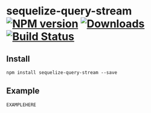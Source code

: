 # sequelize-query-stream [![NPM version][npm-image]][npm-url] [![Downloads][downloads-image]][npm-url] [![Build Status][travis-image]][travis-url]


## Install

```
npm install sequelize-query-stream --save
```

## Example

```js
EXAMPLEHERE
```

[downloads-image]: http://img.shields.io/npm/dm/npm-boilerplate-node.svg
[npm-url]: https://npmjs.org/package/npm-boilerplate-node
[npm-image]: http://img.shields.io/npm/v/npm-boilerplate-node.svg

[travis-url]: https://travis-ci.org/contra/npm-boilerplate-node
[travis-image]: https://travis-ci.org/contra/npm-boilerplate-node.png?branch=master
